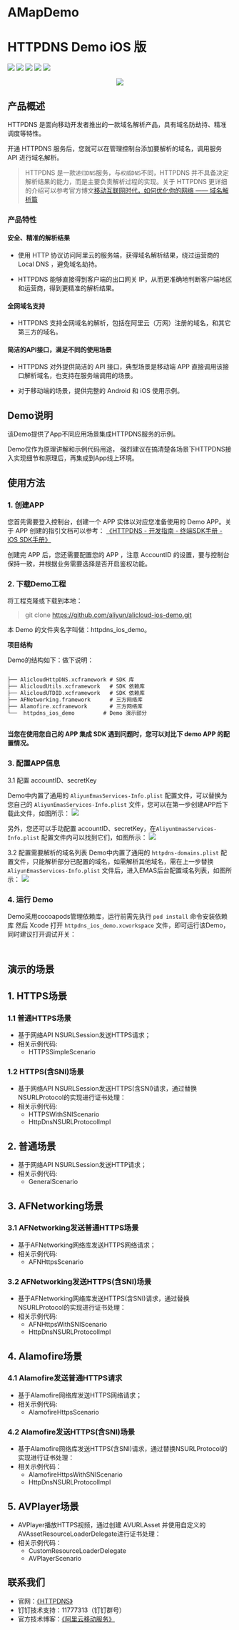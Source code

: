 # AMapDemo

# HTTPDNS Demo iOS 版



<p align="center">

<a href=""><img src="https://img.shields.io/badge/platform-iOS-brightgreen.svg"></a>
<a href=""><img src="https://img.shields.io/badge/pod-support-brightgreen.svg"></a>
<a href=""><img src="https://img.shields.io/badge/Swift-compatible-orange.svg"></a>
<a href=""><img src="https://img.shields.io/badge/language-ObjC-orange.svg"></a>
<a href=""><img src="https://img.shields.io/badge/platform-iOS%207.0%2B-ff69b5152950834.svg"></a>

</p>


<div align="center">

<img src="Image/httpdns_product_logo.png">

</div>








## 产品概述


HTTPDNS 是面向移动开发者推出的一款域名解析产品，具有域名防劫持、精准调度等特性。

开通 HTTPDNS 服务后，您就可以在管理控制台添加要解析的域名，调用服务 API 进行域名解析。

> HTTPDNS 是一款`递归DNS`服务，与`权威DNS`不同，HTTPDNS 并不具备决定解析结果的能力，而是主要负责解析过程的实现。关于 HTTPDNS 更详细的介绍可以参考官方博文[移动互联网时代，如何优化你的网络 —— 域名解析篇](https://yq.aliyun.com/articles/58967?spm=5176.100244.teamhomeleft.195.8WqcCX)

### **产品特性**

#### **安全、精准的解析结果**

- 使用 HTTP 协议访问阿里云的服务端，获得域名解析结果，绕过运营商的 Local DNS ，避免域名劫持。


-  HTTPDNS 能够直接得到客户端的出口网关 IP，从而更准确地判断客户端地区和运营商，得到更精准的解析结果。

#### **全网域名支持**

- HTTPDNS 支持全网域名的解析，包括在阿里云（万网）注册的域名，和其它第三方的域名。

#### **简洁的API接口，满足不同的使用场景**

- HTTPDNS 对外提供简洁的 API 接口，典型场景是移动端 APP 直接调用该接口解析域名，也支持在服务端调用的场景。


-  对于移动端的场景，提供完整的 Android 和 iOS 使用示例。


## Demo说明

该Demo提供了App不同应用场景集成HTTPDNS服务的示例。

Demo仅作为原理讲解和示例代码用途，
强烈建议在搞清楚各场景下HTTPDNS接入实现细节和原理后，再集成到App线上环境。


## 使用方法

### 1. 创建APP


您首先需要登入控制台，创建一个 APP 实体以对应您准备使用的 Demo APP。关于 APP 创建的指引文档可以参考：
 [《HTTPDNS - 开发指南 - 终端SDK手册 - iOS SDK手册》]( https://help.aliyun.com/document_detail/150881.html?spm=a2c4g.11186623.6.586.439a67dbNXSkxw ) 

创建完 APP 后，您还需要配置您的 APP ，注意 AccountID 的设置，要与控制台保持一致，并根据业务需要选择是否开启鉴权功能。



### 2. 下载Demo工程

将工程克隆或下载到本地：

> git clone https://github.com/aliyun/alicloud-ios-demo.git

本 Demo 的文件夹名字叫做：httpdns_ios_demo。


**项目结构**


Demo的结构如下：做下说明：

 ```Objective-C

├── AlicloudHttpDNS.xcframework # SDK 库
├── AlicloudUtils.xcframework   # SDK 依赖库
├── AlicloudUTDID.xcframework   # SDK 依赖库
├── AFNetworking.framework      # 三方网络库
├── Alamofire.xcframework       # 三方网络库
└──  httpdns_ios_demo         # Demo 演示部分
       
 ```
 
**当您在使用您自己的 APP 集成 SDK 遇到问题时，您可以对比下 demo APP 的配置情况。**


### 3. 配置APP信息

3.1 配置 accountID、secretKey

Demo中内置了通用的 `AliyunEmasServices-Info.plist` 配置文件，可以替换为您自己的 `AliyunEmasServices-Info.plist` 文件，您可以在第一步创建APP后下载此文件，如图所示：
![](https://github.com/user-attachments/assets/2b789f7f-0571-4244-b1cf-6a733e93569c)


另外，您还可以手动配置 accountID、secretKey，在`AliyunEmasServices-Info.plist` 配置文件内可以找到它们，如图所示：
![](https://github.com/user-attachments/assets/d237b453-da16-4e7a-8314-1b4baa277bd0)

3.2 配置需要解析的域名列表
Demo中内置了通用的 `httpdns-domains.plist` 配置文件，只能解析部分已配置的域名，如需解析其他域名，需在上一步替换 `AliyunEmasServices-Info.plist` 文件后，进入EMAS后台配置域名列表，如图所示：
![](https://github.com/user-attachments/assets/766e3d90-ee8a-4ce8-a075-f95b6f2c7054)

### 4. 运行 Demo

Demo采用cocoapods管理依赖库，运行前需先执行 `pod install` 命令安装依赖库
然后 Xcode 打开 `httpdns_ios_demo.xcworkspace` 文件，即可运行该Demo，同时建议打开调试开关：
<div align="center">

<img src="https://github.com/user-attachments/assets/952a5e9b-54f9-4add-a93f-1fe734bf84ef" width="10">

</div>




## 演示的场景

## 1. HTTPS场景

### 1.1 普通HTTPS场景
- 基于网络API NSURLSession发送HTTPS请求；
- 相关示例代码:
    - HTTPSSimpleScenario
    
### 1.2 HTTPS(含SNI)场景
- 基于网络API NSURLSession发送HTTPS(含SNI)请求，通过替换NSURLProtocol的实现进行证书处理：
- 相关示例代码:
    - HTTPSWithSNIScenario
    - HttpDnsNSURLProtocolImpl
    
## 2. 普通场景
- 基于网络API NSURLSession发送HTTP请求；
- 相关示例代码:
    - GeneralScenario

## 3. AFNetworking场景

### 3.1 AFNetworking发送普通HTTPS场景
- 基于AFNetworking网络库发送HTTPS网络请求；
- 相关示例代码:
    - AFNHttpsScenario

### 3.2 AFNetworking发送HTTPS(含SNI)场景
- 基于AFNetworking网络库发送HTTPS(含SNI)请求，通过替换NSURLProtocol的实现进行证书处理：
- 相关示例代码:
    - AFNHttpsWithSNIScenario
    - HttpDnsNSURLProtocolImpl

## 4. Alamofire场景

### 4.1 Alamofire发送普通HTTPS请求
- 基于Alamofire网络库发送HTTPS网络请求；
- 相关示例代码:
    - AlamofireHttpsScenario

### 4.2 Alamofire发送HTTPS(含SNI)场景
- 基于Alamofire网络库发送HTTPS(含SNI)请求，通过替换NSURLProtocol的实现进行证书处理：
- 相关示例代码：
    - AlamofireHttpsWithSNIScenario
    - HttpDnsNSURLProtocolImpl
    
## 5. AVPlayer场景
- AVPlayer播放HTTPS视频，通过创建 AVURLAsset 并使用自定义的 AVAssetResourceLoaderDelegate进行证书处理：
- 相关示例代码：
    - CustomResourceLoaderDelegate
    - AVPlayerScenario




## 联系我们

 - 官网：[《HTTPDNS》]( https://cn.aliyun.com/product/httpdns?spm=5176.7841952.765261.327.AS1VQb ) 
 - 钉钉技术支持：11777313（钉钉群号）
 - 官方技术博客：[《阿里云移动服务》]( https://yq.aliyun.com/teams/32 ) 



